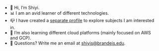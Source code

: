 - 🤖 Hi, I’m Shiyi.
- 📊 I am an avid learner of different technologies.
- 📪 I have created a [separate profile](https://github.com/shiyisrsly) to explore subjects I am interested in.
- 🌱 I’m also learning different cloud platforms (mainly focused on AWS and GCP).
- 💌 Questions? Write me an email at shiyis@brandeis.edu.

<!---
shiyis/shiyis is a ✨ special ✨ repository because its `README.md` (this file) appears on your GitHub profile.
You can click the Preview link to take a look at your changes.
--->

